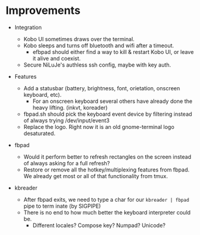 # Improvements

  - Integration
    - Kobo UI sometimes draws over the terminal. 
    - Kobo sleeps and turns off bluetooth and wifi after a timeout.
      - efbpad should either find a way to kill & restart Kobo UI, or leave it alive and coexist.
    - Secure NiLuJe's authless ssh config, maybe with key auth.

  - Features
    - Add a statusbar (battery, brightness, font, orietation, onscreen keyboard, etc).
      - For an onscreen keyboard several others have already done the heavy lifting. (inkvt, koreader)
    - fbpad.sh should pick the keyboard event device by filtering instead of always trying /dev/input/event3
    - Replace the logo. Right now it is an old gnome-terminal logo desaturated.

  - fbpad
    - Would it perform better to refresh rectangles on the screen instead of always asking for a full refresh?
    - Restore or remove all the hotkey/multiplexing features from fbpad.
      We already get most or all of that functionality from tmux. 

  - kbreader
    - After fbpad exits, we need to type a char for our `kbreader | fbpad` pipe to term
inate (by SIGPIPE)
    - There is no end to how much better the keyboard interpreter could be.
      - Different locales? Compose key? Numpad? Unicode? 
